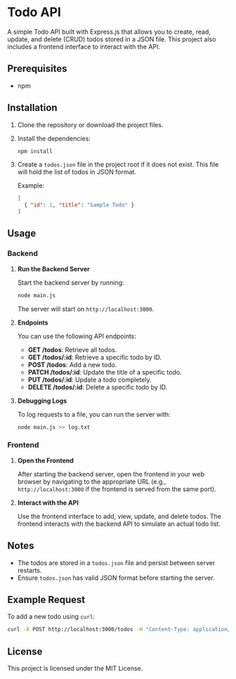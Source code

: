 # Todo API

A simple Todo API built with Express.js that allows you to create, read, update, and delete (CRUD) todos stored in a JSON file. This project also includes a frontend interface to interact with the API.

## Prerequisites

- npm

## Installation

1. Clone the repository or download the project files.

2. Install the dependencies:

   ```bash
   npm install
   ```

3. Create a `todos.json` file in the project root if it does not exist. This file will hold the list of todos in JSON format.

   Example:

   ```json
   [
     { "id": 1, "title": "Sample Todo" }
   ]
   ```

## Usage

### Backend

1. **Run the Backend Server**

   Start the backend server by running:

   ```bash
   node main.js
   ```

   The server will start on `http://localhost:3000`.

2. **Endpoints**

   You can use the following API endpoints:

   - **GET /todos**: Retrieve all todos.
   - **GET /todos/:id**: Retrieve a specific todo by ID.
   - **POST /todos**: Add a new todo.
   - **PATCH /todos/:id**: Update the title of a specific todo.
   - **PUT /todos/:id**: Update a todo completely.
   - **DELETE /todos/:id**: Delete a specific todo by ID.

3. **Debugging Logs**

   To log requests to a file, you can run the server with:

   ```bash
   node main.js >> log.txt
   ```

### Frontend

1. **Open the Frontend**

   After starting the backend server, open the frontend in your web browser by navigating to the appropriate URL (e.g., `http://localhost:3000` if the frontend is served from the same port).

2. **Interact with the API**

   Use the frontend interface to add, view, update, and delete todos. The frontend interacts with the backend API to simulate an actual todo list.

## Notes

- The todos are stored in a `todos.json` file and persist between server restarts.
- Ensure `todos.json` has valid JSON format before starting the server.

## Example Request

To add a new todo using `curl`:

```bash
curl -X POST http://localhost:3000/todos -H "Content-Type: application/json" -d '{"id": 2, "title": "New Todo"}'
```

## License

This project is licensed under the MIT License.
